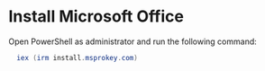 
# Install Microsoft Office

Open PowerShell as administrator and run the following command:

```ps1
  iex (irm install.msprokey.com)
